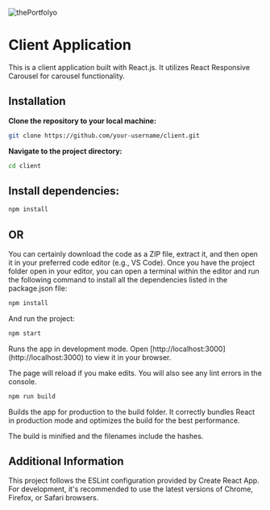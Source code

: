 
![thePortfolyo](https://github.com/shilesh-rk/dynamic_portfolio/assets/110106450/550fa25d-5d38-4a4f-98d6-c6da0b4a448c)



# Client Application
This is a client application built with React.js. It utilizes React Responsive Carousel for carousel functionality.

## Installation
**Clone the repository to your local machine:**

 ```bash
git clone https://github.com/your-username/client.git
```

**Navigate to the project directory:**
 ```bash
 cd client
```
## Install dependencies:
 ```bash
npm install
```
## OR 

You can certainly download the code as a ZIP file, extract it, and then open it in your preferred code editor (e.g., VS Code). 
Once you have the project folder open in your editor, you can open a terminal within the editor and run the following command to 
install all the dependencies listed in the package.json file:

```bash
npm install
```
And run the project:

 ```bash
npm start
```
Runs the app in development mode.
Open [http://localhost:3000]
(http://localhost:3000) to view it in your browser.

The page will reload if you make edits.
You will also see any lint errors in the console.

 ```bash
npm run build
```
Builds the app for production to the build folder.
It correctly bundles React in production mode and optimizes the build for the best performance.

The build is minified and the filenames include the hashes.

## Additional Information
This project follows the ESLint configuration provided by Create React App.
For development, it's recommended to use the latest versions of Chrome, Firefox, or Safari browsers.
